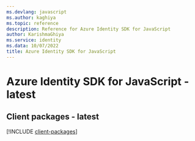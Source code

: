 ```yaml
---
ms.devlang: javascript
ms.author: kaghiya
ms.topic: reference
description: Reference for Azure Identity SDK for JavaScript
author: KarishmaGhiya
ms.service: identity
ms.data: 10/07/2022
title: Azure Identity SDK for JavaScript
---
```

# Azure Identity SDK for JavaScript - latest

## Client packages - latest
[!INCLUDE [client-packages](identity-client-index.md)]